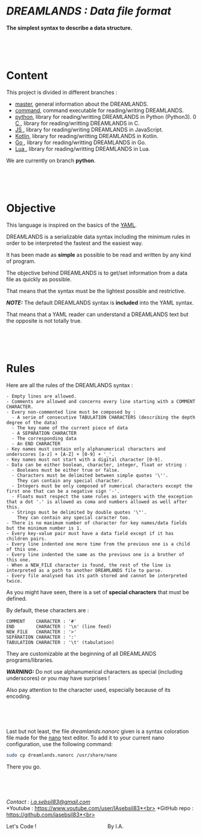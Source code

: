 # ***DREAMLANDS : Data file format***

**The simplest syntax to describe a data structure.**

&nbsp;

&nbsp;


# Content

This project is divided in different branches :
- [master](https://github.com/iasebsil83/DREAMLANDS), general information about the DREAMLANDS.
- [command](https://github.com/iasebsil83/DREAMLANDS/tree/command), command executable for reading/writing DREAMLANDS.
- [python](https://github.com/iasebsil83/DREAMLANDS/tree/python), library for reading/writting DREAMLANDS in Python (Python3).
0 [C     ](https://github.com/iasebsil83/DREAMLANDS/tree/c), library for reading/writting DREAMLANDS in C.
- [JS    ](https://github.com/iasebsil83/DREAMLANDS/tree/javascript), library for reading/writing DREAMLANDS in JavaScript.
- [Kotlin](https://github.com/iasebsil83/DREAMLANDS/tree/kotlin), library for reading/writting DREAMLANDS in Kotlin.
- [Go    ](https://github.com/iasebsil83/DREAMLANDS/tree/go), library for reading/writting DREAMLANDS in Go.
- [Lua   ](https://github.com/iasebsil83/DREAMLANDS/tree/lua), library for reading/writting DREAMLANDS in Lua.

We are currently on branch **python**.

&nbsp;

&nbsp;


# Objective

This language is inspired on the basics of the [YAML](https://yaml.org).

DREAMLANDS is a serializable data syntax including the minimum rules in order to be interpreted the fastest and the easiest way.

It has been made as **simple** as possible to be read and written by any kind of program.

The objective behind DREAMLANDS is to get/set information from a data file as quickly as possible.

That means that the syntax must be the lightest possible and restrictive.

***NOTE:*** The default DREAMLANDS syntax is **included** into the YAML syntax.

That means that a YAML reader can understand a DREAMLANDS text but the opposite is not totally true.

&nbsp;

&nbsp;


# Rules

Here are all the rules of the DREAMLANDS syntax :

```
- Empty lines are allowed.
- Comments are allowed and concerns every line starting with a COMMENT CHARACTER.
- Every non-commented line must be composed by :
  - A serie of consecutive TABULATION CHARACTERS (describing the depth degree of the data)
  - The key name of the current piece of data
  - A SEPARATION CHARACTER
  - The corresponding data
  - An END CHARACTER
- Key names must contain only alphanumerical characters and underscores [a-z] + [A-Z] + [0-9] + '_'.
- Key names must not start with a digital character [0-9].
- Data can be either boolean, character, integer, float or string :
  - Booleans must be either true or false.
  - Characters must be delimited between simple quotes '\''.
    They can contain any special character.
  - Integers must be only composed of numerical characters except the first one that can be a negative sign '-'.
  - Floats must respect the same rules as integers with the exception that a dot '.' is allowed as coma and numbers allowed as well after this.
  - Strings must be delimited by double quotes '\"'.
    They can contain any special caracter too.
- There is no maximum number of character for key names/data fields but the minimum number is 1.
- Every key-value pair must have a data field except if it has children pairs.
- Every line indented one more time from the previous one is a child of this one.
- Every line indented the same as the previous one is a brother of this one.
- When a NEW_FILE character is found, the rest of the line is interpreted as a path to another DREAMLANDS file to parse.
- Every file analysed has its path stored and cannot be interpreted twice.
```

As you might have seen, there is a set of **special characters** that must be defined.

By default, these characters are :
```
COMMENT    CHARACTER : '#'
END        CHARACTER : '\n' (line feed)
NEW_FILE   CHARACTER : '>'
SEPARATION CHARACTER : ':'
TABULATION CHARACTER : '\t' (tabulation)
```
They are customizable at the beginning of all DREAMLANDS programs/libraries.

***WARNING:*** Do not use alphanumerical characters as special (including underscores) or you may have surprises !

Also pay attention to the character used, especially because of its encoding.

&nbsp;

&nbsp;

Last but not least, the file *dreamlands.nanorc* given is a syntax coloration file made for the [nano](https://www.nano-editor.org/) text editor.
To add it to your current nano configuration, use the following command:
```bash
sudo cp dreamlands.nanorc /usr/share/nano
```
There you go.

&nbsp;

&nbsp;


*Contact     : i.a.sebsil83@gmail.com*<br>
*Youtube     : https://www.youtube.com/user/IAsebsil83*<br>
*GitHub repo : https://github.com/iasebsil83*<br>

Let's Code ! &nbsp;&nbsp;&nbsp;&nbsp;&nbsp;&nbsp;&nbsp;
&nbsp;&nbsp;&nbsp;&nbsp;&nbsp;&nbsp;&nbsp;&nbsp;&nbsp;
&nbsp;&nbsp;&nbsp;&nbsp;&nbsp;&nbsp;&nbsp;&nbsp;&nbsp;
&nbsp;&nbsp;&nbsp;&nbsp;&nbsp;&nbsp;&nbsp;&nbsp;&nbsp;
&nbsp;&nbsp;&nbsp;&nbsp;&nbsp;&nbsp;&nbsp;&nbsp;&nbsp;By I.A.
